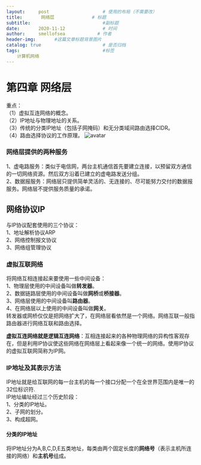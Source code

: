 ```yaml
---
layout:     post                    # 使用的布局（不需要改）
title:       网络层              # 标题 
subtitle:                           #副标题
date:       2020-11-12              # 时间
author:     smellofsea            # 作者
header-img:       #这篇文章标题背景图片
catalog: true                       # 是否归档
tags:                               #标签
    计算机网络
---
```


# 第四章 网络层
重点：  
（1）虚拟互连网络的概念。  
（2）IP地址与物理地址的关系。  
（3）传统的分类IP地址（包括子网掩码）和无分类域间路由选择CIDR。  
（4）路由选择协议的工作原理。
![avatar](http://smellofsea.github.io.img.虚电路和数据报.png)

### 网络层提供的两种服务
1、虚电路服务：类似于电信网，两台主机通信首先要建立连接，以预留双方通信的一切网络资源。然后双方沿着已建立的虚电路发送分组。  
2、数据报服务：网络层只提供简单灵活的、无连接的、尽可能努力交付的数据报服务。网络层不提供服务质量的承诺。
## 网络协议IP
与IP协议配套使用的三个协议：  
1、地址解析协议ARP  
2、网络控制报文协议  
3、网络组管理协议  
### 虚拟互联网络
将网络互相连接起来要使用一些中间设备：  
1、物理层使用的中间设备叫做**转发器**。  
2、数据链路层使用的中间设备叫做**网桥**或**桥接器**。  
3、网络层使用的中间设备叫**路由器**。  
4、在网络层以上使用的中间设备叫做**网关**。  
转发器或网桥仅仅是把网络扩大了，在网络层看依然是一个网络。网络互联一般指路由器进行网络互联和路由选择。  

**虚拟互连网络就是逻辑互连网络**：互相连接起来的各种物理网络的异构性客观存在，但是利用IP协议使这些网络在网络层上看起来像一个统一的网络。使用IP协议的虚拟互联网简称为IP网。

### IP地址及其表示方法
IP地址就是给互联网的每一台主机的每一个接口分配一个在全世界范围内是唯一的32位标识符.  
IP地址编址经过三个历史阶段：  
1、分类的IP地址。  
2、子网的划分。  
3、构成超网。  
#### 分类的IP地址
将IP地址分为A,B,C,D,E五类地址，每类由两个固定长度的**网络号**（表示主机所连接的网络）和**主机号**组成。  